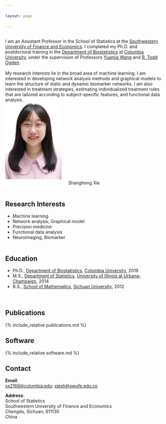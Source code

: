 ```yaml
---

layout: page

---
```



<div class="container">
<div class="row">&nbsp;</div>
<div class="row">
	<div class="col-md-8">
	I am an Assistant Professor in the School of Statistics at the <a href = "https://e.swufe.edu.cn/"> Southwestern University of Finance and Economics</a>. I  completed my Ph.D. and postdoctoral training in the <a href = "https://www.publichealth.columbia.edu/academics/departments/biostatistics"> Department of Biostatistics</a> at <a href = "https://www.columbia.edu/"> Columbia University</a>, under the supervision of Professors 
		<a href = "https://blogs.cuit.columbia.edu/yw2016/"> Yuanjia Wang</a> and <a href = "https://www.publichealth.columbia.edu/people/our-faculty/to166"> R. Todd Ogden</a>.  <br/><br/>
		My research interests lie in the broad area of machine learning. I am interested in developing network analysis methods and graphical models to learn the structure of static and dynamic biomarker networks. I am also interested in treatment strategies, estimating individualized treatment rules that are tailored according to subject-specific features, and functional data analysis. 
	</div>
      <div class="col-md-4"><a class="thumb" href="#">
		<img src="assets/img/bio-photo.JPG" alt="Shanghong Xie" class="center" width="180" height="245"/></a>
	      <div align="center">
	       <my_text> Shanghong Xie </my_text> <br/>
  </div>
	      
</div>
</div>
</div>	
<br/>

## Research Interests
  * Machine learning
  * Network analysis, Graphical model
  * Precision medicine
  * Functional data analysis
  * Neuroimaging, Biomarker
<br/>  <br>

		
## Education
* Ph.D., [Department of Biostatistics](https://www.publichealth.columbia.edu/academics/departments/biostatistics), [Columbia University](https://www.columbia.edu/), 2019		
* M.S., [Department of Statistics](https://stat.illinois.edu/), [University of Illinois at Urbana-Champaign](https://illinois.edu/), 2014
* B.S., [School of Mathematics](https://math.scu.edu.cn/English.htm), [Sichuan University](https://en.scu.edu.cn/), 2012		
<br/>  <br>	

	
## Publications
{% include_relative publications.md %}


## Software
{% include_relative software.md %}


## Contact
**Email**: <br>
sx2168@columbia.edu; xiesh@swufe.edu.cn <br>

**Address**: <br>
School of Statistics <br>
           Southwestern University of Finance and Economics <br>
	   Chengdu, Sichuan, 611130 <br>
	   China <br>
